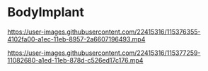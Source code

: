 # BodyImplant

https://user-images.githubusercontent.com/22415316/115376355-4102fa00-a1ec-11eb-8957-2a6607196493.mp4



https://user-images.githubusercontent.com/22415316/115377259-11082680-a1ed-11eb-878d-c526ed17c176.mp4

